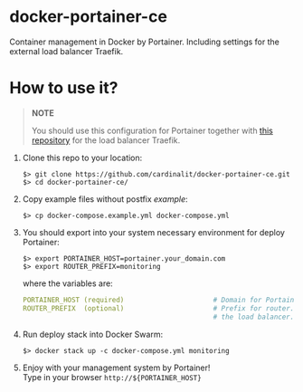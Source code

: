 # docker-portainer-ce

Container management in Docker by Portainer. Including settings for the external load balancer Traefik.

# How to use it?

> **NOTE**
>
> You should use this configuration for Portainer together with [this repository](https://github.com/cardinalit/docker-ingress-traefik) for the load balancer Traefik.

1. Clone this repo to your location:
    ```shell script
    $> git clone https://github.com/cardinalit/docker-portainer-ce.git
    $> cd docker-portainer-ce/
    ```
   
2. Copy example files without postfix *example*:
    ```shell script
    $> cp docker-compose.example.yml docker-compose.yml
    ```
   
3. You should export into your system necessary environment for deploy Portainer:
    ```shell script
    $> export PORTAINER_HOST=portainer.your_domain.com
    $> export ROUTER_PREFIX=monitoring
    ```
   where the variables are:
    ```yaml
    PORTAINER_HOST (required)                      # Domain for Portainer GUI
    ROUTER_PREFIX  (optional)                      # Prefix for router. Makes the router more unique for 
                                                   # the load balancer. By default: monitoring
    ```
   
4. Run deploy stack into Docker Swarm:
    ```shell script
    $> docker stack up -c docker-compose.yml monitoring
    ```
   
5. Enjoy with your management system by Portainer!  
Type in your browser `http://${PORTAINER_HOST}`
